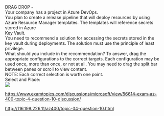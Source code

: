 DRAG DROP -<br/>Your company has a project in Azure DevOps.<br/>You plan to create a release pipeline that will deploy resources by using Azure Resource Manager templates. The templates will reference secrets stored in Azure<br/>Key Vault.<br/>You need to recommend a solution for accessing the secrets stored in the key vault during deployments. The solution must use the principle of least privilege.<br/>What should you include in the recommendation? To answer, drag the appropriate configurations to the correct targets. Each configuration may be used once, more than once, or not at all. You may need to drag the split bar between panes or scroll to view content.<br/>NOTE: Each correct selection is worth one point.<br/>Select and Place:<br/><img src="https://www.examtopics.com/assets/media/exam-media/04257/0014100003.png" class="in-exam-image"/><br/><p><a href="https://www.examtopics.com/discussions/microsoft/view/56614-exam-az-400-topic-4-question-10-discussion/">https://www.examtopics.com/discussions/microsoft/view/56614-exam-az-400-topic-4-question-10-discussion/</a></p><p><a href="http://116.198.226.11/az400/topic-04-question-10.html">http://116.198.226.11/az400/topic-04-question-10.html</a></p><script src="https://giscus.app/client.js"                    data-repo="azsamples/az204"                    data-repo-id="R_kgDOMRXzDQ"                    data-category="General"                    data-category-id="DIC_kwDOMRXzDc4Cgi27"                    data-mapping="pathname"                    data-strict="1"                    data-reactions-enabled="0"                    data-emit-metadata="0"                    data-input-position="bottom"                    data-theme="preferred_color_scheme"                    data-lang="en"                    crossorigin="anonymous"                    async>                    </script>
